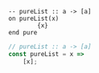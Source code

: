 ```applescript
-- pureList :: a -> [a]
on pureList(x)
        {x}
end pure
```


```javascript
// pureList :: a -> [a]
const pureList = x =>
    [x];
```